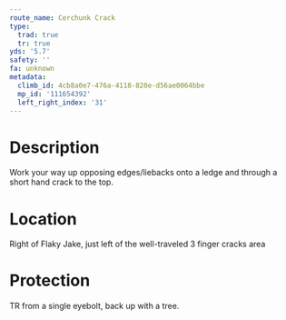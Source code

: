 ```yaml
---
route_name: Cerchunk Crack
type:
  trad: true
  tr: true
yds: '5.7'
safety: ''
fa: unknown
metadata:
  climb_id: 4cb8a0e7-476a-4118-820e-d56ae0064bbe
  mp_id: '111654392'
  left_right_index: '31'
---
```

# Description
Work your way up opposing edges/liebacks onto a ledge and through a short hand crack to the top.

# Location
Right of Flaky Jake, just left of the well-traveled 3 finger cracks area

# Protection
TR from a single eyebolt, back up with a tree.
